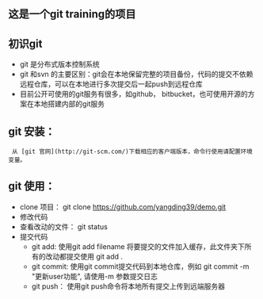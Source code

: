 这是一个git training的项目
------------------------------------
## 初识git
  * git 是分布式版本控制系统
  * git 和svn 的主要区别：git会在本地保留完整的项目备份，代码的提交不依赖远程仓库，可以在本地进行多次提交后一起push到远程仓库
  * 目前公开可使用的git服务有很多，如github， bitbucket，也可使用开源的方案在本地搭建内部的git服务
## git 安装：
     从 [git 官网](http://git-scm.com/)下载相应的客户端版本，命令行使用请配置环境变量。
## git 使用：
  * clone 项目： git clone https://github.com/yangding39/demo.git
  * 修改代码
  * 查看改动的文件： git status
  * 提交代码
      * git add: 使用git add filename 将要提交的文件加入缓存，此文件夹下所有的改动都提交使用 git add . 
      * git commit: 使用git commit提交代码到本地仓库，例如 git commit -m "更新user功能", 请使用-m 参数提交日志
      * git push： 使用git push命令将本地所有提交上传到远端服务器